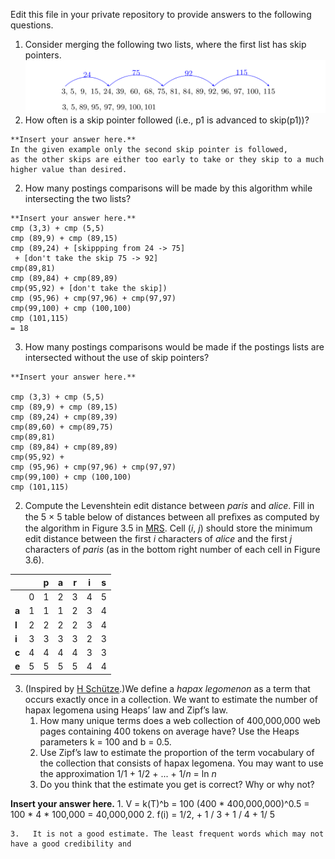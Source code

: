 Edit this file in your private repository to provide answers to the following questions.

1. Consider merging the following two lists, where the first list has skip pointers.
![skips](skips.png)
  1. How often is a skip pointer followed (i.e., p1 is advanced to skip(p1))?

    **Insert your answer here.**
    In the given example only the second skip pointer is followed, 
    as the other skips are either too early to take or they skip to a much higher value than desired.
  
  2. How many postings comparisons will be made by this algorithm while intersecting the two lists?

    **Insert your answer here.**
    cmp (3,3) + cmp (5,5)
    cmp (89,9) + cmp (89,15)
    cmp (89,24) + [skippping from 24 -> 75]
     + [don't take the skip 75 -> 92]
    cmp(89,81) 
    cmp (89,84) + cmp(89,89)
    cmp(95,92) + [don't take the skip])
    cmp (95,96) + cmp(97,96) + cmp(97,97)
    cmp(99,100) + cmp (100,100)
    cmp (101,115) 
    = 18 
      




    
  3. How many postings comparisons would be made if the postings lists are intersected without the use of skip pointers?

    **Insert your answer here.**
    
    cmp (3,3) + cmp (5,5)
    cmp (89,9) + cmp (89,15)
    cmp (89,24) + cmp(89,39)
    cmp(89,60) + cmp(89,75)
    cmp(89,81) 
    cmp (89,84) + cmp(89,89)
    cmp(95,92) + 
    cmp (95,96) + cmp(97,96) + cmp(97,97)
    cmp(99,100) + cmp (100,100)
    cmp (101,115) 
       
    
2. Compute the Levenshtein edit distance between *paris* and *alice*. Fill in the 5 × 5 table below of
distances between all preﬁxes as computed by the algorithm in Figure 3.5 in [MRS](http://nlp.stanford.edu/IR-book/pdf/03dict.pdf). Cell (*i*, *j*) should store the minimum edit distance between the first *i* characters of *alice* and the first *j* characters of *paris* (as in the bottom right number of each cell in Figure 3.6).

  |       |   | p | a | r | i | s |
  |-------|---|---|---|---|---|---|
  |       | 0 | 1 | 2 | 3 | 4 | 5 |
  | **a** | 1 | 1 | 1 | 2 | 3 | 4 |
  | **l** | 2 | 2 | 2 | 2 | 3 | 4 |
  | **i** | 3 | 3 | 3 | 3 | 2 | 3 |
  | **c** | 4 | 4 | 4 | 4 | 3 | 3 |
  | **e** | 5 | 5 | 5 | 5 | 4 | 4 |
  
  

3. (Inspired by [H Schütze](http://www.cis.uni-muenchen.de/~hs/teach/13s/ir/).)We define a *hapax legomenon* as a term that occurs exactly once in a collection. We want to estimate the number of hapax legomena using Heaps’ law and Zipf’s law.
    1. How many unique terms does a web collection of 400,000,000 web pages containing 400 tokens on average have? Use the Heaps parameters k = 100 and b = 0.5.
    2. Use Zipf’s law to estimate the proportion of the term vocabulary of the collection that consists of hapax legomena. You may want to use the approximation 1/1 + 1/2 + ... + 1/*n* = ln *n*
    3. Do you think that the estimate you get is correct? Why or why not?

  **Insert your answer here.**
    1. V = k(T)^b 
         = 100 (400 * 400,000,000)^0.5
         = 100 * 4 * 100,000 
         = 40,000,000
    2.  f(i) = 1/2, + 1 / 3 + 1 / 4 + 1/ 5
             
    
    3.   It is not a good estimate. The least frequent words which may not have a good credibility and 
    